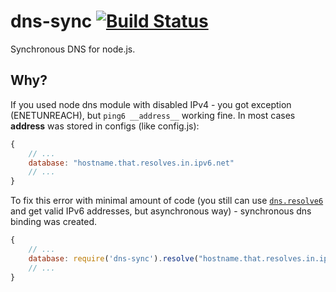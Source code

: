 dns-sync [![Build Status](https://travis-ci.org/floatdrop/dns-sync.png?branch=master)](https://travis-ci.org/floatdrop/dns-sync)
========

Synchronous DNS for node.js.

Why?
----

If you used node dns module with disabled IPv4 - you got exception (ENETUNREACH), but ```ping6 __address__``` working fine. In most cases __address__ was stored in configs (like config.js):

```javascript
{
	// ...
	database: "hostname.that.resolves.in.ipv6.net"	
	// ...
}
```

To fix this error with minimal amount of code (you still can use [```dns.resolve6```](http://nodejs.org/docs/v0.8.25/api/dns.html#dns_dns_resolve6_domain_callback) and get valid IPv6 addresses, but asynchronous way) - synchronous dns binding was created.

```javascript
{
	// ...
	database: require('dns-sync').resolve("hostname.that.resolves.in.ipv6.net")	
	// ...
}
```
